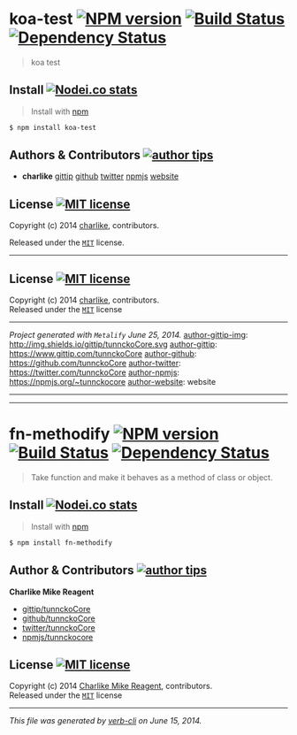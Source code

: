# koa-test [![NPM version][npmjs-img]][npmjs-url] [![Build Status][travis-img]][travis-url] [![Dependency Status][depstat-img]][depstat-url]

> koa test


## Install [![Nodei.co stats][npmjs-install]][npmjs-url] 

> Install with [npm](https://npm.im)

```bash
$ npm install koa-test
```


## Authors & Contributors [![author tips][author-gittip-img]][author-gittip]
+ **charlike** [gittip][author-gittip] [github][author-github] [twitter][author-twitter] [npmjs][author-npmjs] [website][author-website]


## License [![MIT license][license-img]][license-url]
Copyright (c) 2014 [charlike][author-website], contributors.

Released under the [`MIT`][license-url] license.

***

## License [![MIT license][license-img]][license-url]
Copyright (c) 2014 [charlike][author-website], contributors.  
Released under the [`MIT`][license-url] license

***

_Project generated with `Metalify` June 25, 2014._
[author-gittip-img]: http://img.shields.io/gittip/tunnckoCore.svg
[author-gittip]: https://www.gittip.com/tunnckoCore
[author-github]: https://github.com/tunnckoCore
[author-twitter]: https://twitter.com/tunnckoCore
[author-npmjs]: https://npmjs.org/~tunnckocore
[author-website]: website

[npmjs-url]: https://npm.im/koa-test
[npmjs-img]: http://img.shields.io/npm/v/koa-test.svg
[npmjs-install]: https://nodei.co/npm/koa-test.png?mini=true

[license-url]: https://github.com/tunnckoCore/koa-test/blob/master/license.md
[license-img]: http://img.shields.io/badge/license-MIT-blue.svg

[travis-url]: https://travis-ci.org/tunnckoCore/koa-test
[travis-img]: https://travis-ci.org/tunnckoCore/koa-test.png?branch=master

[depstat-url]: https://david-dm.org/tunnckoCore/koa-test
[depstat-img]: https://david-dm.org/tunnckoCore/koa-test.png




***


***



# fn-methodify [![NPM version][npmjs-img]][npmjs-url] [![Build Status][travis-img]][travis-url] [![Dependency Status][depstat-img]][depstat-url]

> Take function and make it behaves as a method of class or object.


## Install [![Nodei.co stats][npmjs-install]][npmjs-url] 

> Install with [npm](https://npm.im)

```bash
$ npm install fn-methodify
```


## Author & Contributors [![author tips][author-gittip-img]][author-gittip]

**Charlike Mike Reagent**

+ [gittip/tunnckoCore][author-gittip]
+ [github/tunnckoCore][author-github]
+ [twitter/tunnckoCore][author-twitter]
+ [npmjs/tunnckocore][author-npmjs]


## License [![MIT license][license-img]][license-url]
Copyright (c) 2014 [Charlike Mike Reagent][author-website], contributors.  
Released under the [`MIT`][license-url] license

***

_This file was generated by [verb-cli](https://github.com/assemble/verb-cli) on June 15, 2014._


[author-gittip-img]: http://img.shields.io/gittip/tunnckoCore.svg
[author-gittip]: https://www.gittip.com/tunnckoCore
[author-github]: https://github.com/tunnckoCore
[author-twitter]: https://twitter.com/tunnckoCore
[author-npmjs]: https://npmjs.org/~tunnckocore
[author-website]: http://www.whistle-bg.tk

[npmjs-url]: https://npm.im/fn-methodify
[npmjs-img]: http://img.shields.io/npm/v/fn-methodify.svg
[npmjs-install]: https://nodei.co/npm/fn-methodify.png?mini=true

[license-url]: https://github.com/tunnckoCore/fn-methodify/blob/master/license.md
[license-img]: http://img.shields.io/badge/license-MIT-blue.svg

[travis-url]: https://travis-ci.org/tunnckoCore/fn-methodify
[travis-img]: https://travis-ci.org/tunnckoCore/fn-methodify.png?branch=master

[depstat-url]: https://david-dm.org/tunnckoCore/fn-methodify
[depstat-img]: https://david-dm.org/tunnckoCore/fn-methodify.png
